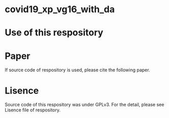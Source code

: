 # covid19_xp_vg16_with_da

# Use of this respository

# Paper 
If source code of respository is used, please cite the following paper.




# Lisence
Source code of this respository was under GPLv3. For the detail, please see Lisence file of respository. 


